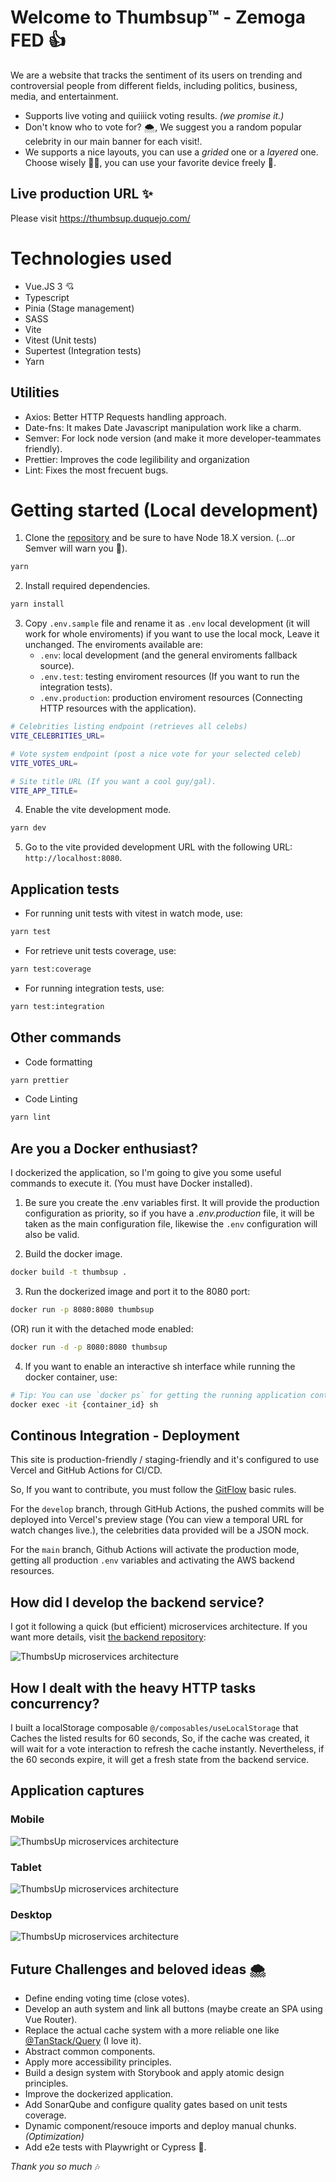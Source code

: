 # Welcome to Thumbsup™️ - Zemoga FED 👍

We are a website that tracks the sentiment of its users on trending and controversial people from different fields, including politics, business, media, and entertainment.
- Supports live voting and quiiiick voting results. _(we promise it.)_
- Don't know who to vote for? 🌨️, We suggest you a random popular celebrity in our main banner for each visit!.
- We supports a nice layouts, you can use a _grided_ one or a _layered_ one. Choose wisely 🧙‍♂️, you can use your favorite device freely 📱.

## Live production URL ✨

Please visit https://thumbsup.duquejo.com/

# Technologies used

- Vue.JS 3 💘
- Typescript
- Pinia (Stage management)
- SASS
- Vite
- Vitest (Unit tests)
- Supertest (Integration tests)
- Yarn

## Utilities
- Axios: Better HTTP Requests handling approach.
- Date-fns: It makes Date Javascript manipulation work like a charm. 
- Semver: For lock node version (and make it more developer-teammates friendly).
- Prettier: Improves the code legilibility and organization
- Lint: Fixes the most frecuent bugs.

# Getting started (Local development)

1) Clone the [repository](https://github.com/duquejo/ThumbsUp) and be sure to have Node 18.X version. (...or Semver will warn you 👀).
```sh
yarn
```

2) Install required dependencies.
```sh
yarn install
```

3) Copy `.env.sample` file and rename it as `.env` local development (it will work for whole enviroments) if you want to use the local mock, Leave it unchanged. The enviroments available are:
    - `.env`: local development (and the general enviroments fallback source).
    - `.env.test`: testing enviroment resources (If you want to run the integration tests).
    - `.env.production`: production enviroment resources (Connecting HTTP resources with the application).
```sh
# Celebrities listing endpoint (retrieves all celebs)
VITE_CELEBRITIES_URL=

# Vote system endpoint (post a nice vote for your selected celeb)
VITE_VOTES_URL=

# Site title URL (If you want a cool guy/gal).
VITE_APP_TITLE=
```

4. Enable the vite development mode.
```sh
yarn dev
```

5. Go to the vite provided development URL with the following URL: `http://localhost:8080`.

## Application tests

- For running unit tests with vitest in watch mode, use:
```sh
yarn test
```

- For retrieve unit tests coverage, use:
```sh
yarn test:coverage
```

- For running integration tests, use:
```sh
yarn test:integration
```

## Other commands
- Code formatting
```sh
yarn prettier
```

- Code Linting
```sh
yarn lint
```

## Are you a Docker enthusiast?
I dockerized the application, so I'm going to give you some useful commands to execute it. (You must have Docker installed).

1) Be sure you create the .env variables first. It will provide the production configuration as priority, so if you have a _.env.production_ file, it will be taken as the main configuration file, likewise the `.env` configuration will also be valid.

2) Build the docker image.
```sh
docker build -t thumbsup .
```

3) Run the dockerized image and port it to the 8080 port:
```sh
docker run -p 8080:8080 thumbsup
```
(OR) run it with the detached mode enabled:
```sh
docker run -d -p 8080:8080 thumbsup
```

4) If you want to enable an interactive sh interface while running the docker container, use:
```sh
# Tip: You can use `docker ps` for getting the running application container ID.
docker exec -it {container_id} sh
```

## Continous Integration - Deployment
This site is production-friendly / staging-friendly and it's configured to use Vercel and GitHub Actions for CI/CD.

So, If you want to contribute, you must follow the [GitFlow](https://nvie.com/posts/a-successful-git-branching-model/) basic rules.

For the `develop` branch, through GitHub Actions, the pushed commits will be deployed into Vercel's preview stage (You can view a temporal URL for watch changes live.), the celebrities data provided will be a JSON mock.

For the `main` branch, Github Actions will activate the production mode, getting all production `.env` variables and activating the AWS backend resources.

## How did I develop the backend service?
I got it following a quick (but efficient) microservices architecture. If you want more details, visit [the backend repository](https://github.com/duquejo/ThumbsUp_backend):

![ThumbsUp microservices architecture](./architecture.png)

## How I dealt with the heavy HTTP tasks concurrency?
I built a localStorage composable `@/composables/useLocalStorage` that Caches the listed results for 60 seconds, So, if the cache was created, it will wait for a vote interaction to refresh the cache instantly. Nevertheless, if the 60 seconds expire, it will get a fresh state from the backend service.

## Application captures

### Mobile
![ThumbsUp microservices architecture](./mobile.png)

### Tablet
![ThumbsUp microservices architecture](./tablet.png)

### Desktop
![ThumbsUp microservices architecture](./desktop.png)

## Future Challenges and beloved ideas 🌨️
- Define ending voting time (close votes).
- Develop an auth system and link all buttons (maybe create an SPA using Vue Router).
- Replace the actual cache system with a more reliable one like [@TanStack/Query](https://tanstack.com/query/latest) (I love it).
- Abstract common components.
- Apply more accessibility principles.
- Build a design system with Storybook and apply atomic design principles. 
- Improve the dockerized application.
- Add SonarQube and configure quality gates based on unit tests coverage.
- Dynamic component/resouce imports and deploy manual chunks. _(Optimization)_
- Add e2e tests with Playwright or Cypress 🤖.

_Thank you so much_ 🎶